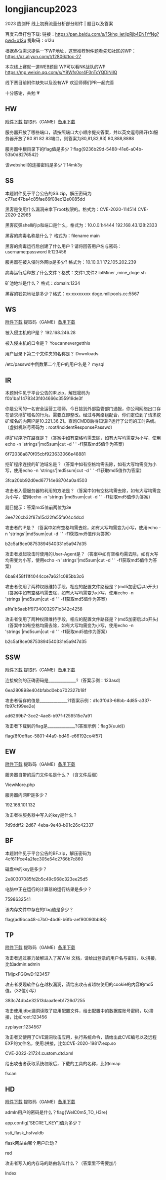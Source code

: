 # longjiancup2023
2023 陇剑杯 线上初赛流量分析部分附件 | 题目以及答案

百度云盘打包下载:
链接：https://pan.baidu.com/s/15khq_ietiipRjb4EN1YfNg?pwd=o12u 
提取码：o12u

根据各位需求提供一下WP地址，这里推荐附件题看先知社区的WP：https://xz.aliyun.com/t/12806#toc-27  

本次线上赛就一道WEB题目 WP可以看NK战队的WP https://mp.weixin.qq.com/s/Y8Wfs0or4F0nTcYQDiNiIQ 

线下赛目前附件缺失以及没有WP 欢迎师傅们PR一起完善  

十分感谢，共勉 💗

## HW 

[附件下载](https://pan.baidu.com/s/1WP28S0BTrUfRGX-hGMWfkQ) 提取码（GAME）[备用下载](https://share.weiyun.com/ej9tuo4M)

服务器开放了哪些端口，请按照端口大小顺序提交答案，并以英文逗号隔开(如服务器开放了80 81 82 83端口，则答案为80,81,82,83)  80,888,8888

服务器中根目录下的flag值是多少？flag{9236b29d-5488-41e6-a04b-53b0d8276542}

该webshell的连接密码是多少？14mk3y

## SS

本题附件见于平台公告的SS.zip，解压密码为c77ad47ba4c85fae66f08ec12e0085dd

黑客是使用什么漏洞来拿下root权限的。格式为：CVE-2020-114514 CVE-2020-22965

黑客反弹shell的ip和端口是什么，格式为：10.0.0.1:4444 192.168.43.128:2333

黑客的病毒名称是什么？ 格式为：filename main

黑客的病毒运行后创建了什么用户？请将回答用户名与密码：username:password ll:123456

服务器在被入侵时外网ip是多少? 格式为：10.10.0.1 172.105.202.239

病毒运行后释放了什么文件？格式：文件1,文件2 lolMiner ,mine_doge.sh 

矿池地址是什么？ 格式：domain:1234

黑客的钱包地址是多少？格式：xx:xxxxxxxx doge.millpools.cc:5567

## WS

[附件下载](https://pan.baidu.com/s/1SPvbhQ9nw5Wp23TzUHFr_g) 提取码（GAME）[备用下载](https://share.weiyun.com/lykzsNsI)

被入侵主机的IP是？ 192.168.246.28

被入侵主机的口令是？ Youcannevergetthis

用户目录下第二个文件夹的名称是？ Downloads

/etc/passwd中倒数第二个用户的用户名是？ mysql

## IR

本题附件见于平台公告的IR.zip，解压密码为f0b1ba11478343f404666c355919de3f

你是公司的一名安全运营工程师，今日接到外部监管部门通报，你公司网络出口存在请求挖矿域名的行为。需要立即整改。经过与网络组配合，你们定位到了请求挖矿域名的内网IP是10.221.36.21。查询CMDB后得知该IP运行了公司的工时系统。（虚拟机账号密码为：root/IncidentResponsePasswd）



挖矿程序所在路径是？（答案中如有空格均需去除，如有大写均需变为小写，使用echo -n 'strings'|md5sum|cut -d ' ' -f1获取md5值作为答案）

6f72038a870f05cbf923633066e48881



挖矿程序连接的矿池域名是？（答案中如有空格均需去除，如有大写均需变为小写，使用echo -n 'strings'|md5sum|cut -d ' ' -f1获取md5值作为答案）

3fca20bb92d0ed67714e68704a0a4503



攻击者入侵服务器的利用的方法是？（答案中如有空格均需去除，如有大写均需变为小写，使用echo -n 'strings'|md5sum|cut -d ' ' -f1获取md5值作为答案）

题目提示：答案md5值前两位为3e

3ee726cb32f87a15d22fe55fa04c4dcd



攻击者的IP是？（答案中如有空格均需去除，如有大写均需变为小写，使用echo -n 'strings'|md5sum|cut -d ' ' -f1获取md5值作为答案）

b2c5af8ce08753894540331e5a947d35



攻击者发起攻击时使用的User-Agent是？（答案中如有空格均需去除，如有大写均需变为小写，使用echo -n 'strings'|md5sum|cut -d ' ' -f1获取md5值作为答案）

6ba8458f11f4044cce7a621c085bb3c6



攻击者使用了两种权限维持手段，相应的配置文件路径是？(md5加密后以a开头)（答案中如有空格均需去除，如有大写均需变为小写，使用echo -n 'strings'|md5sum|cut -d ' ' -f1获取md5值作为答案）

a1fa1b5aeb1f97340032971c342c4258



攻击者使用了两种权限维持手段，相应的配置文件路径是？(md5加密后以b开头)（答案中如有空格均需去除，如有大写均需变为小写，使用echo -n 'strings'|md5sum|cut -d ' ' -f1获取md5值作为答案）

b2c5af8ce08753894540331e5a947d35

## SSW

[附件下载](https://pan.baidu.com/s/1xbNC38rJJQJJtykOkru8tw) 提取码（GAME）[备用下载](https://share.weiyun.com/YjvFxs7R)

连接蚁剑的正确密码是______________?（答案示例：123asd）

6ea280898e404bfabd0ebb702327b18f



攻击者留存的值是______________?(答案示例：d1c3f0d3-68bb-4d85-a337-fb97cf99ee2e)

ad6269b7-3ce2-4ae8-b97f-f259515e7a91



攻击者下载到的flag是______________?(答案示例：flag3{uuid})

flag{8f0dffac-5801-44a9-bd49-e66192ce4f57}

## EW

[附件下载](https://pan.baidu.com/s/16XAq9UKZ-KGYxI_HwNnllA) 提取码（GAME）[备用下载](https://share.weiyun.com/JOIiJN8d)

服务器自带的后门文件名是什么？（含文件后缀）

ViewMore.php



服务器内网IP是多少？

192.168.101.132



攻击者往服务器中写入的key是什么？

7d9ddff2-2d67-4eba-9e48-b91c26c42337

## BF

本题附件见于平台公告的BF.zip，解压密码为4cf611fce4a2fec305e54c2766b7c860

磁盘中的key是多少？

2e80307085fd2b5c49c968c323ee25d5

电脑中正在运行的计算器的运行结果是多少？

7598632541

该内存文件中存在的flag值是多少？

flag{ad9bca48-c7b0-4bd6-b6fb-aef90090bb98}

## TP

[附件下载](https://pan.baidu.com/s/1IjgjazCNdB57C_MzPhaVGw) 提取码（GAME）[备用下载](https://share.weiyun.com/ppyurTBN)

攻击者通过暴力破解进入了某Wiki 文档，请给出登录的用户名与密码，以:拼接，比如admin:admin

TMjpxFGQwD:123457

攻击者发现软件存在越权漏洞，请给出攻击者越权使用的cookie的内容的md5值。（32位小写）

383c74db4e32513daaa1eeb1726d7255

攻击使用jdbc漏洞读取了应用配置文件，给出配置中的数据库账号密码，以:拼接，比如root:123456

zyplayer:1234567

攻击者又使用了CVE漏洞攻击应用，执行系统命令，请给出此CVE编号以及远程EXP的文件名，使用:拼接，比如CVE-2020-19817:exp.so

CVE-2022-21724:custom.dtd.xml

给出攻击者获取系统权限后，下载的工具的名称，比如nmap

fscan

## HD

[附件下载](https://pan.baidu.com/s/1YJoc2ZIQY73ceWgRZFNpRQ) 提取码（GAME）[备用下载](https://share.weiyun.com/fuPq3zJg)

admIn用户的密码是什么？flag{WelC0m5_TO_H3re}

app.config['SECRET_KEY']值为多少？

ssti_flask_hsfvaldb

flask网站由哪个用户启动？

red

攻击者写入的内存马的路由名叫什么？（答案里不需要加/）

Index
